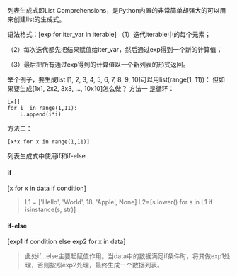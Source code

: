 列表生成式即List Comprehensions，是Python内置的非常简单却强大的可以用来创建list的生成式。

语法格式：[exp for iter_var in iterable]
（1）迭代iterable中的每个元素；

（2）每次迭代都先把结果赋值给iter_var，然后通过exp得到一个新的计算值；

（3）最后把所有通过exp得到的计算值以一个新列表的形式返回。


举个例子，要生成list [1, 2, 3, 4, 5, 6, 7, 8, 9, 10]可以用list(range(1, 11))：
但如果要生成[1x1, 2x2, 3x3, ..., 10x10]怎么做？
方法一 是循环：
```
L=[]
for i  in range(1,11):
    L.append(i*i)
```
方法二：
```
[x*x for x in range(1,11)]

```


列表生成式中使用if和if-else
#### if
[x for x in data if condition]
>L1 = ['Hello', 'World', 18, 'Apple', None]
>L2=[s.lower() for s in L1 if  isinstance(s, str)]
#### if-else
[exp1 if condition else exp2 for x in data]

>此处if…else主要起赋值作用。当data中的数据满足if条件时，将其做exp1处理，否则按照exp2处理，最终生成一个数据列表。


